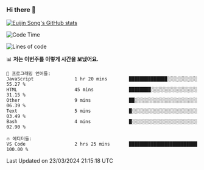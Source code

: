 ### Hi there 👋

[![Euijin Song's GitHub stats](https://github-readme-stats.vercel.app/api?username=lstar2397&count_private=true&show_icons=true&theme=tokyonight&locale=kr)](https://github.com/anuraghazra/github-readme-stats)

<!--START_SECTION:waka-->
![Code Time](http://img.shields.io/badge/Code%20Time-285%20hrs%2026%20mins-blue)

![Lines of code](https://img.shields.io/badge/%EC%A0%80%EB%8A%94%20%EC%97%AC%ED%83%9C%EA%B9%8C%EC%A7%80%20-744.6%20thousand%20%EC%A4%84%EC%9D%98%20%EC%BD%94%EB%93%9C%EB%A5%BC%20%EC%9E%91%EC%84%B1%ED%96%88%EC%96%B4%EC%9A%94.-blue)

📊 **저는 이번주를 이렇게 시간을 보냈어요.** 

```text
💬 프로그래밍 언어들: 
JavaScript               1 hr 20 mins        ██████████████░░░░░░░░░░░   55.27 % 
HTML                     45 mins             ████████░░░░░░░░░░░░░░░░░   31.15 % 
Other                    9 mins              ██░░░░░░░░░░░░░░░░░░░░░░░   06.39 % 
Text                     5 mins              █░░░░░░░░░░░░░░░░░░░░░░░░   03.49 % 
Bash                     4 mins              █░░░░░░░░░░░░░░░░░░░░░░░░   02.90 % 

🔥 에디터들: 
VS Code                  2 hrs 25 mins       █████████████████████████   100.00 % 
```


 Last Updated on 23/03/2024 21:15:18 UTC
<!--END_SECTION:waka-->

<!--
**lstar2397/lstar2397** is a ✨ _special_ ✨ repository because its `README.md` (this file) appears on your GitHub profile.

Here are some ideas to get you started:

- 🔭 I’m currently working on ...
- 🌱 I’m currently learning ...
- 👯 I’m looking to collaborate on ...
- 🤔 I’m looking for help with ...
- 💬 Ask me about ...
- 📫 How to reach me: ...
- 😄 Pronouns: ...
- ⚡ Fun fact: ...
-->

